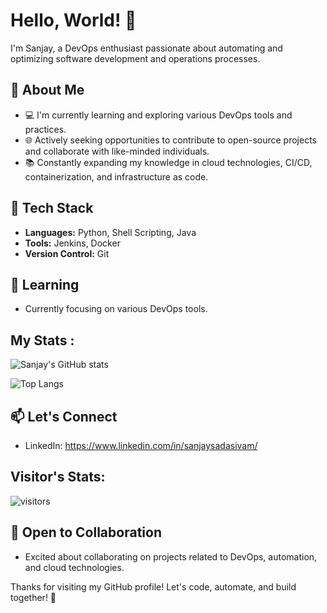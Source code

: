 # Hello, World! 👋

I'm Sanjay, a DevOps enthusiast passionate about automating and optimizing software development and operations processes.

## 🚀 About Me

- 💻 I'm currently learning and exploring various DevOps tools and practices.
- 🌐 Actively seeking opportunities to contribute to open-source projects and collaborate with like-minded individuals.
- 📚 Constantly expanding my knowledge in cloud technologies, CI/CD, containerization, and infrastructure as code.

## 🔧 Tech Stack

- **Languages:** Python, Shell Scripting, Java
- **Tools:** Jenkins, Docker
- **Version Control:** Git

## 🌱 Learning

- Currently focusing on various DevOps tools.

## My Stats : 

![Sanjay's GitHub stats](https://github-readme-stats.vercel.app/api?username=SanjayCodes04&count_private=true&show_icons=true&theme=radical)

![Top Langs](https://github-readme-stats.vercel.app/api/top-langs/?username=SanjayCodes04&count_private=true&layout=compact&langs_count=6&theme=radical)

## 📫 Let's Connect

- LinkedIn: https://www.linkedin.com/in/sanjaysadasivam/

## Visitor's Stats:

![visitors](https://visitor-badge.glitch.me/badge?page_id=page.id&left_color=green&right_color=red)

## 🤝 Open to Collaboration

- Excited about collaborating on projects related to DevOps, automation, and cloud technologies.

Thanks for visiting my GitHub profile! Let's code, automate, and build together! 🚀
